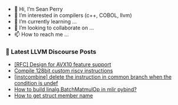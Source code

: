 - 👋 Hi, I’m Sean Perry
- 👀 I’m interested in compilers (c++, COBOL, llvm)
- 🌱 I’m currently learning ...
- 💞️ I’m looking to collaborate on ...
- 📫 How to reach me ...

<!---
s66perry/s66perry is a ✨ special ✨ repository because its `README.md` (this file) appears on your GitHub profile.
You can click the Preview link to take a look at your changes.
--->
### 📕 Latest LLVM Discourse Posts

<!-- DISCOURSE-LLVM:START -->
- [[RFC] Design for AVX10 feature support](https://discourse.llvm.org/t/rfc-design-for-avx10-feature-support/72661#post_17)
- [Compile 128bit custom riscv instructions](https://discourse.llvm.org/t/compile-128bit-custom-riscv-instructions/73418#post_5)
- [[instcombine] delete the instruction in common branch when the condition is undef](https://discourse.llvm.org/t/instcombine-delete-the-instruction-in-common-branch-when-the-condition-is-undef/73536#post_1)
- [How to build linalg.BatchMatmulOp in mlir pybind?](https://discourse.llvm.org/t/how-to-build-linalg-batchmatmulop-in-mlir-pybind/73494#post_2)
- [How to get struct member name](https://discourse.llvm.org/t/how-to-get-struct-member-name/73522#post_5)
<!-- DISCOURSE-LLVM:END -->
